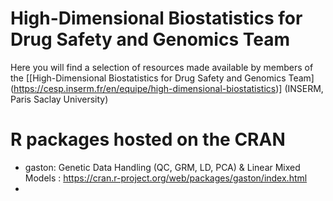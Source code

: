 High-Dimensional Biostatistics for Drug Safety and Genomics Team
================================================================

Here you will find a selection of resources made available by members of the [[High-Dimensional Biostatistics for Drug Safety and Genomics Team] (https://cesp.inserm.fr/en/equipe/high-dimensional-biostatistics)] (INSERM, Paris Saclay University)

# R packages hosted on the CRAN

- gaston: Genetic Data Handling (QC, GRM, LD, PCA) & Linear Mixed Models : https://cran.r-project.org/web/packages/gaston/index.html
- 
